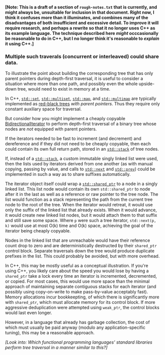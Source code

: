 **[Note: This is a draft of a section of `rough-notes.txt` that is currently, and might always be, unsuitable for inclusion in that document. Right now, I think it confuses more than it illuminates, and combines many of the disadvantages of both insufficient and excessive detail. To improve it will require research, and perhaps a rewrite so that it no longer uses C++ as its example language. The technique described here *might* occcasionally be reasonable to do in C++, but I no longer think it's reasonable to *explain* it using C++.]**

### Multiple such traverals (concurrent or interleaved) could share data.

To illustrate the point about building the corresponding tree that has only parent pointers during depth-first traversal, it is useful to consider a situation where more than one path, and possibly even the whole upside-down tree, would need to exist in memory at a time.

In C++, [`std::set`](https://en.cppreference.com/w/cpp/container/set), [`std::multiset`](https://en.cppreference.com/w/cpp/container/multiset), [`std::map`](https://en.cppreference.com/w/cpp/container/map), and [`std::multimap`](https://en.cppreference.com/w/cpp/container/multimap) are typically implemented as [red-black trees](https://en.wikipedia.org/wiki/Red%E2%80%93black_tree) *with parent pointers*. Thus they require only constant auxiliary space for traversal.

But consider how you might implement a cheaply copyable [BidirectionalIterator](https://en.cppreference.com/w/cpp/named_req/BidirectionalIterator) to perform depth-first traversal of a binary tree whose nodes are *not* equipped with parent pointers.

If the iterators needed to be fast to increment (and decrement) and dereference and if they did not need to be cheaply copyable, then each could contain its own full return path, stored in an [`std::stack`](https://en.cppreference.com/w/cpp/container/stack) of tree nodes.

If, instead of a [`std::stack`](https://en.cppreference.com/w/cpp/container/stack), a custom immutable singly linked list were used, then the lists used by iterators derived from one another (as with manual copying, passing by value, and calls to [`std::next`](https://en.cppreference.com/w/cpp/iterator/next) and [`std::prev`](https://en.cppreference.com/w/cpp/iterator/prev)) could be implemented in such a way as to share suffixes automatically.

The iterator object itself could wrap a [`std::shared_ptr`](https://en.cppreference.com/w/cpp/memory/shared_ptr) to a node in a singly linked list. This list node would contain its own `std::shared_ptr` to node after it in the last as well as a reference or raw pointer to the tree node. The list would function as a stack representing the path from the current tree node to the root of the tree. When the iterator would retreat, it would use only the suffix of the linked list that already exists. When it would advance, it would create new linked list nodes, but it would attach them to that suffix and still save some space. Where `p` were such a tree iterator, `std::next(p, k)` would use at most O(k) time and O(k) space, achieving the goal of the iterator being cheaply copyable.

Nodes in the linked list that are unreachable would have their reference count drop to zero and are deterministically destructed by their `shared_ptr` control block. Separate traversals down the tree would produce duplicate prefixes in the list. This could probably be avoided, but with more overhead.

In C++, this may be mostly useful as a conceptual illustration. If you're using C++, you likely care about the speed you would lose by having a `shared_ptr` take a lock every time an iterator is incremented, decremented, or copied. For most cases, this would use more space than the minimal approach of maintaining separate contiguous stacks for each iterator (and possibly using copy-on-write to make pass-by-value acceptably fast). Memory allocations incur bookkeepting, of which there is significantly more with `shared_ptr`, which must allocate memory for its control block. If more aggressive deduplication were attempted using `weak_ptr`, the control blocks would last even longer.

However, in a language that already has garbage collection, the cost of which must usually be paid anyway (modulo any application-specific tuning), this may be a reasonable approach.

*[Look into: Which functional programming languages' standard libraries perform tree traversal in a manner similar to this?]*
